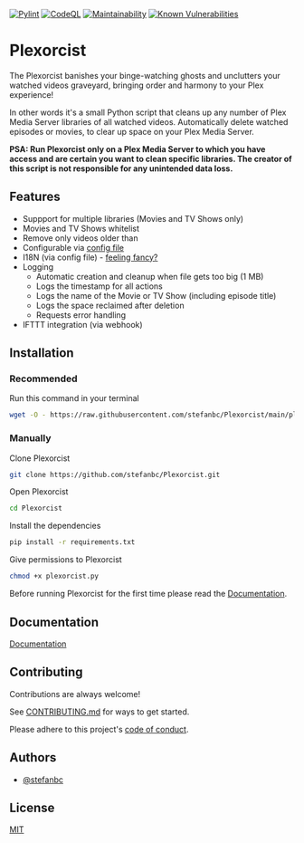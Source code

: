 [![Pylint](https://github.com/stefanbc/plexorcist/actions/workflows/pylint.yml/badge.svg)](https://github.com/stefanbc/plexorcist/actions/workflows/pylint.yml) [![CodeQL](https://github.com/stefanbc/plexorcist/actions/workflows/github-code-scanning/codeql/badge.svg)](https://github.com/stefanbc/plexorcist/actions/workflows/github-code-scanning/codeql) [![Maintainability](https://api.codeclimate.com/v1/badges/28fe0881437d4b1f1a68/maintainability)](https://codeclimate.com/github/stefanbc/plexorcist/maintainability) [![Known Vulnerabilities](https://snyk.io/test/github/stefanbc/plexorcist/badge.svg)](https://snyk.io/test/github/stefanbc/plexorcist)

# Plexorcist

The Plexorcist banishes your binge-watching ghosts and unclutters your watched videos graveyard, bringing order and harmony to your Plex experience!

In other words it's a small Python script that cleans up any number of Plex Media Server libraries of all watched videos. Automatically delete watched episodes or movies, to clear up space on your Plex Media Server.

**PSA: Run Plexorcist only on a Plex Media Server to which you have access and are certain you want to clean specific libraries. The creator of this script is not responsible for any unintended data loss.**

## Features

- Suppport for multiple libraries (Movies and TV Shows only)
- Movies and TV Shows whitelist
- Remove only videos older than
- Configurable via [config file](https://github.com/stefanbc/Plexorcist/wiki/Configuration)
- I18N (via config file) - [feeling fancy?](https://github.com/stefanbc/Plexorcist/wiki/I18N-King-James-Version)
- Logging
  - Automatic creation and cleanup when file gets too big (1 MB)
  - Logs the timestamp for all actions
  - Logs the name of the Movie or TV Show (including episode title)
  - Logs the space reclaimed after deletion
  - Requests error handling
- IFTTT integration (via webhook)

## Installation

### Recommended

Run this command in your terminal

```bash
wget -O - https://raw.githubusercontent.com/stefanbc/Plexorcist/main/plexorcist.install.sh | bash
```

### Manually

Clone Plexorcist

```bash
git clone https://github.com/stefanbc/Plexorcist.git
```

Open Plexorcist

```bash
cd Plexorcist
```

Install the dependencies

```bash
pip install -r requirements.txt
```

Give permissions to Plexorcist

```bash
chmod +x plexorcist.py
```

Before running Plexorcist for the first time please read the [Documentation](#documentation).

## Documentation

[Documentation](https://github.com/stefanbc/Plexorcist/wiki)

## Contributing

Contributions are always welcome!

See [CONTRIBUTING.md](https://github.com/stefanbc/Plexorcist/blob/main/CONTRIBUTING.md) for ways to get started.

Please adhere to this project's [code of conduct](https://github.com/stefanbc/Plexorcist/blob/main/CODE_OF_CONDUCT.md).

## Authors

- [@stefanbc](https://www.github.com/stefanbc)

## License

[MIT](https://github.com/stefanbc/Plexorcist/blob/main/LICENSE)
